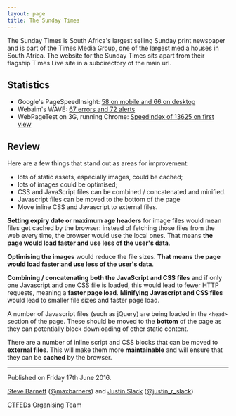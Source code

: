 ```yaml
---
layout: page
title: The Sunday Times
---
```


The Sunday Times is South Africa's largest selling Sunday print newspaper and is part of the Times Media Group, one of the largest media houses in South Africa. The website for the Sunday Times sits apart from their flagship Times Live site in a subdirectory of the main url.

## Statistics

* Google's PageSpeedInsight: [58 on mobile and 66 on desktop](https://developers.google.com/speed/pagespeed/insights/?url=http%3A%2F%2Fwww.timeslive.co.za%2Fsundaytimes%2F&tab=mobile)
* Webaim's WAVE: [67 errors and 72 alerts](http://wave.webaim.org/report#/http%3A%2F%2Fwww.timeslive.co.za%2Fsundaytimes%2F)
* WebPageTest on 3G, running Chrome: [SpeedIndex of 13625 on first view](http://www.webpagetest.org/result/160617_QG_HX5/)

## Review

Here are a few things that stand out as areas for improvement:

- lots of static assets, especially images, could be cached;
- lots of images could be optimised;
- CSS and JavaScript files can be combined / concatenated and minified.
- Javascript files can be moved to the bottom of the page
- Move inline CSS and Javascript to external files.


**Setting expiry date or maximum age headers** for image files would mean files get cached by the browser: instead of fetching those files from the web every time, the browser would use the local ones. That means **the page would load faster and use less of the user's data**.

**Optimising the images** would reduce the file sizes. **That means the page would load faster and use less of the user's data**.

**Combining / concatenating both the JavaScript and CSS files** and if only one Javascript and one CSS file is loaded, this would lead to fewer HTTP requests, meaning a **faster page load**. **Minifying Javascript and CSS files** would lead to smaller file sizes and faster page load.

A number of Javascript files (such as jQuery) are being loaded in the `<head>` section of the page. These should be moved to the **bottom** of the page as they can potentially block downloading of other static content.

There are a number of inline script and CSS blocks that can be moved to **external files**. This will make them more **maintainable**
 and will ensure that they can be **cached** by the browser.

---

Published on Friday 17th June 2016.

[Steve Barnett](https://naga.co.za/) ([@maxbarners](https://twitter.com/maxbarners)) and [Justin Slack](http://justinslack.com/) ([@justin_r_slack](https://twitter.com/justin_r_slack))

[CTFEDs](http://ctfeds.org/) Organising Team
